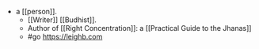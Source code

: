 - a [[person]].
  - [[Writer]] [[Budhist]].
  - Author of [[Right Concentration]]: a [[Practical Guide to the Jhanas]]
  - #go https://leighb.com

